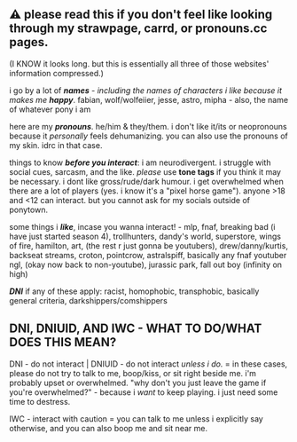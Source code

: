 ## ⚠️ please read this if you don't feel like looking through my strawpage, carrd, or pronouns.cc pages.
(I KNOW it looks long. but this is essentially all three of those websites' information compressed.)

i go by a lot of ***names*** - *including the names of characters i like because it makes me **happy***. fabian, wolf/wolfeiier, jesse, astro, mipha - also, the name of whatever pony i am

here are my ***pronouns***. he/him & they/them. i don't like it/its or neopronouns because it *personally* feels dehumanizing. you can also use the pronouns of my skin. idrc in that case.

things to know ***before you interact***: i am neurodivergent. i struggle with social cues, sarcasm, and the like. _please_ use **tone tags** if you think it may be necessary. i dont like gross/rude/dark humour. i get overwhelmed when there are a lot of players (yes. i know it's a "pixel horse game"). anyone >18 and <12 can interact. but you cannot ask for my socials outside of ponytown.

some things i **_like_**, incase you wanna interact! - mlp, fnaf, breaking bad (i have just started season 4), trollhunters, dandy's world, superstore, wings of fire, hamilton, art, (the rest r just gonna be youtubers), drew/danny/kurtis, backseat streams, croton, pointcrow, astralspiff, basically any fnaf youtuber ngl, (okay now back to non-youtube), jurassic park, fall out boy (infinity on high)

**_DNI_** if any of these apply: racist, homophobic, transphobic, basically general criteria, darkshippers/comshippers

## DNI, DNIUID, AND IWC - WHAT TO DO/WHAT DOES THIS MEAN?
DNI - do not interact | DNIUID - do not interact _unless i do._ = in these cases, please do not try to talk to me, boop/kiss, or sit right beside me. i'm probably upset or overwhelmed. "why don't you just leave the game if you're overwhelmed?" - because i _want_ to keep playing. i just need some time to destress.

IWC - interact with caution = you can talk to me unless i explicitly say otherwise, and you can also boop me and sit near me.
